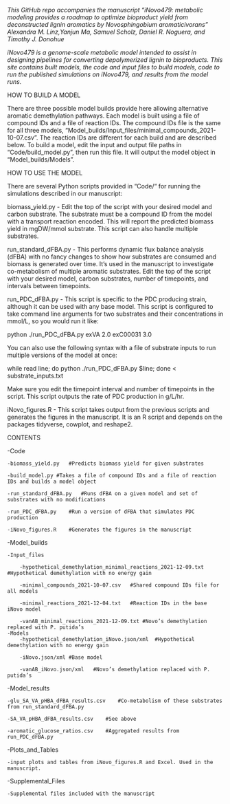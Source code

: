 *This GitHub repo accompanies the manuscript “iNovo479: metabolic modeling provides a roadmap to optimize bioproduct yield from deconstructed lignin aromatics by Novosphingobium aromaticivorans”
Alexandra M. Linz,Yanjun Ma, Samuel Scholz, Daniel R. Noguera, and Timothy J. Donohue*

*iNovo479 is a genome-scale metabolic model intended to assist in designing pipelines for converting depolymerized lignin to bioproducts. This site contains built models, the code and input files to build models, code to run the published simulations on iNovo479, and results from the model runs.*

HOW TO BUILD A MODEL

There are three possible model builds provide here allowing alternative aromatic demethylation pathways. Each model is built using a file of compound IDs and a file of reaction IDs. The compound IDs file is the same for all three models, “Model_builds/Input_files/minimal_compounds_2021-10-07.csv”. The reaction IDs are different for each build and are described below. To build a model, edit the input and output file paths in “Code/build_model.py”, then run this file. It will output the model object in “Model_builds/Models”.

HOW TO USE THE MODEL

There are several Python scripts provided in “Code/“ for running the simulations described in our manuscript:

biomass_yield.py - Edit the top of the script with your desired model and carbon substrate. The substrate must be a compound ID from the model with a transport reaction encoded. This will report the predicted biomass yield in mgDW/mmol substrate. This script can also handle multiple substrates.

run_standard_dFBA.py - This performs dynamic flux balance analysis (dFBA) with no fancy changes to show how substrates are consumed and biomass is generated over time. It’s used in the manuscript to investigate co-metabolism of multiple aromatic substrates. Edit the top of the script with your desired model, carbon substrates, number of timepoints, and intervals between timepoints.

run_PDC_dFBA.py - This script is specific to the PDC producing strain, although it can be used with any base model. This script is configured to take command line arguments for two substrates and their concentrations in mmol/L, so you would run it like:

python ./run_PDC_dFBA.py exVA 2.0 exC00031 3.0

You can also use the following syntax with a file of substrate inputs to run multiple versions of the model at once:

while read line; do python ./run_PDC_dFBA.py $line; done < substrate_inputs.txt

Make sure you edit the timepoint interval and number of timepoints in the script. This script outputs the rate of PDC production in g/L/hr.

iNovo_figures.R - This script takes output from the previous scripts and generates the figures in the manuscript. It is an R script and depends on the packages tidyverse, cowplot, and reshape2.

CONTENTS

-Code

	-biomass_yield.py	#Predicts biomass yield for given substrates
	
	-build_model.py	#Takes a file of compound IDs and a file of reaction IDs and builds a model object
	
	-run_standard_dFBA.py	#Runs dFBA on a given model and set of substrates with no modifications
	
	-run_PDC_dFBA.py	#Run a version of dFBA that simulates PDC production
	
	-iNovo_figures.R	#Generates the figures in the manuscript

-Model_builds

	-Input_files
	
		-hypothetical_demethylation_minimal_reactions_2021-12-09.txt	#Hypothetical demethylation with no energy gain
		
		-minimal_compounds_2021-10-07.csv	#Shared compound IDs file for all models
		
		-minimal_reactions_2021-12-04.txt	#Reaction IDs in the base iNovo model
		
		-vanAB_minimal_reactions_2021-12-09.txt	#Novo’s demethylation replaced with P. putida’s 
	-Models
		-hypothetical_demethylation_iNovo.json/xml	#Hypothetical demethylation with no energy gain
		
		-iNovo.json/xml	#Base model
		
		-vanAB_iNovo.json/xml	#Novo’s demethylation replaced with P. putida’s 
		
-Model_results

	-glu_SA_VA_pHBA_dFBA_results.csv	#Co-metabolism of these substrates from run_standard_dFBA.py
	
	-SA_VA_pHBA_dFBA_results.csv	#See above
	
	-aromatic_glucose_ratios.csv	#Aggregated results from run_PDC_dFBA.py
	
-Plots_and_Tables

	-input plots and tables from iNovo_figures.R and Excel. Used in the manuscript.
	
-Supplemental_Files

	-Supplemental files included with the manuscript
